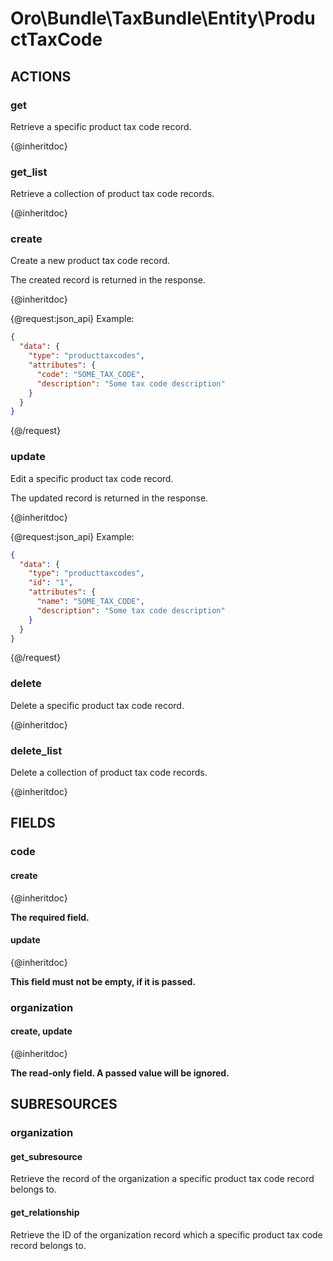# Oro\Bundle\TaxBundle\Entity\ProductTaxCode

## ACTIONS

### get

Retrieve a specific product tax code record.

{@inheritdoc}

### get_list

Retrieve a collection of product tax code records.

{@inheritdoc}

### create

Create a new product tax code record.

The created record is returned in the response.

{@inheritdoc}

{@request:json_api}
Example:

```JSON
{
  "data": {
    "type": "producttaxcodes",
    "attributes": {
      "code": "SOME_TAX_CODE",
      "description": "Some tax code description"
    }
  }
}
```
{@/request}

### update

Edit a specific product tax code record.

The updated record is returned in the response.

{@inheritdoc}

{@request:json_api}
Example:

```JSON
{
  "data": {
    "type": "producttaxcodes",
    "id": "1",
    "attributes": {
      "name": "SOME_TAX_CODE",
      "description": "Some tax code description"
    }
  }
}
```
{@/request}

### delete

Delete a specific product tax code record.

{@inheritdoc}

### delete_list

Delete a collection of product tax code records.

{@inheritdoc}

## FIELDS

### code

#### create

{@inheritdoc}

**The required field.**

#### update

{@inheritdoc}

**This field must not be empty, if it is passed.**

### organization

#### create, update

{@inheritdoc}

**The read-only field. A passed value will be ignored.**

## SUBRESOURCES

### organization

#### get_subresource

Retrieve the record of the organization a specific product tax code record belongs to.

#### get_relationship

Retrieve the ID of the organization record which a specific product tax code record belongs to.
